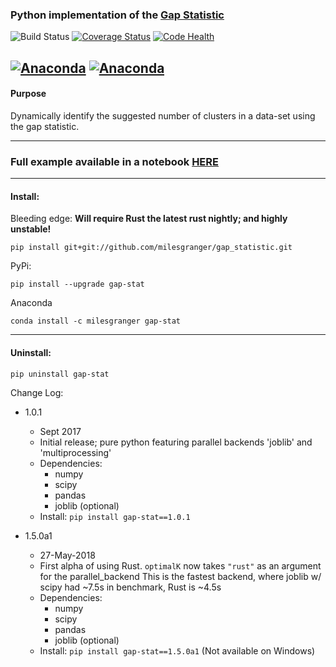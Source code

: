 
### Python implementation of the [Gap Statistic](http://www.web.stanford.edu/~hastie/Papers/gap.pdf)

![Build Status](https://travis-ci.org/milesgranger/gap_statistic.svg?branch=master)
[![Coverage Status](https://coveralls.io/repos/github/milesgranger/gap_statistic/badge.svg)](https://coveralls.io/github/milesgranger/gap_statistic)
[![Code Health](https://landscape.io/github/milesgranger/gap_statistic/master/landscape.svg?style=flat)](https://landscape.io/github/milesgranger/gap_statistic/master)


[![Anaconda](https://anaconda.org/milesgranger/gap-stat/badges/version.svg)](https://anaconda.org/milesgranger/gap-stat)
[![Anaconda](https://anaconda.org/milesgranger/gap-stat/badges/installer/conda.svg)](https://anaconda.org/milesgranger/gap-stat)
---
#### Purpose
Dynamically identify the suggested number of clusters in a data-set
using the gap statistic.

---

### Full example available in a notebook [HERE](Example.ipynb)

---
#### Install:  
Bleeding edge: **Will require Rust the latest rust nightly; and highly unstable!**
```commandline
pip install git+git://github.com/milesgranger/gap_statistic.git
```

PyPi:  
```commandline
pip install --upgrade gap-stat
```

Anaconda
```commandline
conda install -c milesgranger gap-stat
```

---
#### Uninstall:
```commandline
pip uninstall gap-stat
```


Change Log:

- 1.0.1
    - Sept 2017 
    - Initial release; pure python featuring parallel backends 'joblib' and 'multiprocessing'
    - Dependencies: 
        - numpy
        - scipy
        - pandas
        - joblib (optional)
    - Install: `pip install gap-stat==1.0.1`
  
- 1.5.0a1
    - 27-May-2018
    - First alpha of using Rust. `optimalK` now takes `"rust"` as an argument for the parallel_backend
      This is the fastest backend, where joblib w/ scipy had ~7.5s in benchmark, Rust is ~4.5s
    - Dependencies:
        - numpy
        - scipy
        - pandas
        - joblib (optional)
    - Install: `pip install gap-stat==1.5.0a1` (Not available on Windows)
